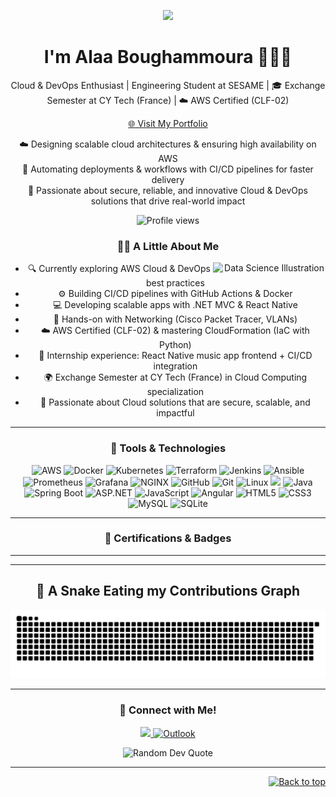 <p align="center">
  <img src="https://readme-typing-svg.demolab.com/?lines=Hello,+Fellow+Explorer!&center=true&size=30&color=58A6FF">
</p>

<h1 align="center">I'm Alaa Boughammoura 👩🏻‍💻</h1>

<p align="center">
 Cloud & DevOps Enthusiast | Engineering Student at SESAME | 🎓 Exchange Semester at CY Tech (France)  |  ☁️ AWS Certified (CLF-02)  
</p>
<p align="center">
  <a href="https://boughammouraalaa.github.io/alaa-boughammoura/" target="_blank">
    🌐 Visit My Portfolio
  </a>
</p>


<p align="center">
  ☁️ Designing scalable cloud architectures & ensuring high availability on AWS<br>
  🔧 Automating deployments & workflows with CI/CD pipelines for faster delivery<br>
  🔐 Passionate about secure, reliable, and innovative Cloud & DevOps solutions that drive real-world impact
</p>



<div align="center">
  
![Profile views](https://komarev.com/ghpvc/?username=alaa-boughammoura&color=blue) 



### 👩‍💻 A Little About Me 

<img align="right" src="https://github.com/7oSkaaa/7oSkaaa/blob/main/Images/Right_Side.gif?raw=true" width="180px" alt="Data Science Illustration"/>

- 🔍 Currently exploring AWS Cloud & DevOps best practices  
- ⚙️ Building CI/CD pipelines with GitHub Actions & Docker  
- 💻 Developing scalable apps with .NET MVC & React Native  
- 📡 Hands-on with Networking (Cisco Packet Tracer, VLANs)    
- ☁️ AWS Certified (CLF-02) & mastering CloudFormation (IaC with Python)  
- 📱 Internship experience: React Native music app frontend + CI/CD integration  
- 🌍 Exchange Semester at CY Tech (France) in Cloud Computing specialization  
- 🤝 Passionate about Cloud solutions that are secure, scalable, and impactful  

---

### 🚀 Tools & Technologies

<p align="center">
  <!-- Cloud & DevOps -->
<p align="center">
  <!-- Cloud & DevOps -->
  <img src="https://www.vectorlogo.zone/logos/amazon_aws/amazon_aws-icon.svg" width="50" title="AWS" />
  <img src="https://cdn.jsdelivr.net/gh/devicons/devicon/icons/docker/docker-original.svg" width="50" title="Docker" />
  <img src="https://cdn.jsdelivr.net/gh/devicons/devicon/icons/kubernetes/kubernetes-plain.svg" width="50" title="Kubernetes" />
  <img src="https://www.vectorlogo.zone/logos/terraformio/terraformio-icon.svg" width="50" title="Terraform" />
  <img src="https://www.vectorlogo.zone/logos/jenkins/jenkins-icon.svg" width="50" title="Jenkins" />
  <img src="https://cdn.jsdelivr.net/gh/devicons/devicon/icons/ansible/ansible-original.svg" width="50" title="Ansible" />
  <img src="https://www.vectorlogo.zone/logos/prometheusio/prometheusio-icon.svg" width="50" title="Prometheus" />
  <img src="https://www.vectorlogo.zone/logos/grafana/grafana-icon.svg" width="50" title="Grafana" />
  <img src="https://cdn.jsdelivr.net/gh/devicons/devicon/icons/nginx/nginx-original.svg" width="50" title="NGINX" />
  <img src="https://cdn.jsdelivr.net/gh/devicons/devicon/icons/github/github-original.svg" width="50" title="GitHub" />
  <img src="https://cdn.jsdelivr.net/gh/devicons/devicon/icons/git/git-original.svg" width="50" title="Git" />
  <img src="https://cdn.jsdelivr.net/gh/devicons/devicon/icons/linux/linux-original.svg" width="50" title="Linux" />
  <img src="https://cdn.jsdelivr.net/gh/devicons/devicon/icons/bash/bash-original.svg" width="50" ti

  <!-- Programming & Frameworks -->
  <img src="https://cdn.jsdelivr.net/gh/devicons/devicon/icons/java/java-original.svg" width="50" title="Java" />
  <img src="https://cdn.jsdelivr.net/gh/devicons/devicon/icons/spring/spring-original.svg" width="50" title="Spring Boot" />
  <img src="https://cdn.jsdelivr.net/gh/devicons/devicon/icons/dot-net/dot-net-original.svg" width="50" title="ASP.NET" />
  <img src="https://cdn.jsdelivr.net/gh/devicons/devicon/icons/javascript/javascript-original.svg" width="50" title="JavaScript" />
  <img src="https://cdn.jsdelivr.net/gh/devicons/devicon/icons/angularjs/angularjs-original.svg" width="50" title="Angular" />
  <img src="https://cdn.jsdelivr.net/gh/devicons/devicon/icons/html5/html5-original.svg" width="50" title="HTML5" />
  <img src="https://cdn.jsdelivr.net/gh/devicons/devicon/icons/css3/css3-original.svg" width="50" title="CSS3" />

  <!-- Databases -->
  <img src="https://cdn.jsdelivr.net/gh/devicons/devicon/icons/mysql/mysql-original.svg" width="50" title="MySQL" />
  <img src="https://cdn.jsdelivr.net/gh/devicons/devicon/icons/sqlite/sqlite-original.svg" width="50" title="SQLite" />


</p>

---
### 📛 Certifications & Badges


</p> 


---


<!-- github profile trophies     -->
 





<!-- github streak stats -->

---

## 🐍 A Snake Eating my Contributions Graph
	
<p align = "center">
	<img src = "https://github.com/7oSkaaa/7oSkaaa/blob/output/github-contribution-grid-snake.svg?" alt = "Snake Game"/>
</p>

 ---

### 💬 Connect with Me!

<p align="center">
  <a href="https://www.linkedin.com/in/alaa-boughammoura-9ab024284/" target="_blank">
    <img src="https://img.icons8.com/color/48/linkedin.png" width="40"/>
  </a>
  <a href="mailto: alaa.boughammoura@hotmail.com" target="_blank">
   <img src="https://img.icons8.com/color/48/microsoft-outlook-2019.png" width="40" title="Outlook" />
  </a>
</p>


<!-- random quote -->
<p align="center">
  <img src="https://quotes-github-readme.vercel.app/api?type=horizontal&theme=radical" alt="Random Dev Quote" />
</p>

 <hr/>




<p align="right">
  <a href="#top">
    <img src="https://img.shields.io/badge/Back%20to%20Top-↑-blue" alt="Back to top" />
  </a>
</p>
